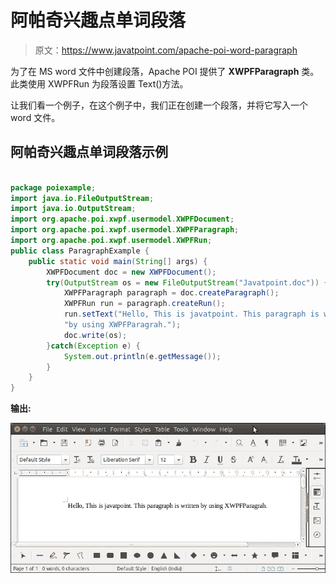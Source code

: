 # 阿帕奇兴趣点单词段落

> 原文：<https://www.javatpoint.com/apache-poi-word-paragraph>

为了在 MS word 文件中创建段落，Apache POI 提供了 **XWPFParagraph** 类。此类使用 XWPFRun 为段落设置 Text()方法。

让我们看一个例子，在这个例子中，我们正在创建一个段落，并将它写入一个 word 文件。

## 阿帕奇兴趣点单词段落示例

```java

package poiexample;
import java.io.FileOutputStream;
import java.io.OutputStream;
import org.apache.poi.xwpf.usermodel.XWPFDocument;
import org.apache.poi.xwpf.usermodel.XWPFParagraph;
import org.apache.poi.xwpf.usermodel.XWPFRun;
public class ParagraphExample {
	public static void main(String[] args) {
		XWPFDocument doc = new XWPFDocument();
	    try(OutputStream os = new FileOutputStream("Javatpoint.doc")) {
	    	XWPFParagraph paragraph = doc.createParagraph();
	        XWPFRun run = paragraph.createRun();
	        run.setText("Hello, This is javatpoint. This paragraph is written "+
	        "by using XWPFParagrah.");
	        doc.write(os);
	    }catch(Exception e) {
	    	System.out.println(e.getMessage());
	    }
	}
}

```

**输出:**

![Apache POI Word Paragraph](img/f4eecf269be50ef701131d3e321234b6.png)